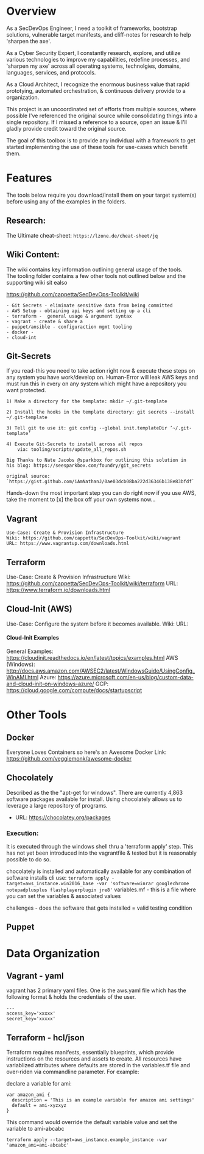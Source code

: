 # Overview

As a SecDevOps Engineer, I need a toolkit of frameworks, bootstrap 
solutions, vulnerable target manifests, and cliff-notes for research 
to help 'sharpen the axe'.

As a Cyber Security Expert, I constantly research, explore, and 
utilize various technologies to improve my capabilities, redefine
processes, and 'sharpen my axe' across all operating systems, 
technolgies, domains, languages, services, and protocols.
  
As a Cloud Architect, I recognize the enormous business value that rapid 
prototying, automated orchestration, & continuous delivery provide to a 
organization. 

This project is an uncoordinated set of efforts from multiple sources, 
where possible I've referenced the original source while consolidating 
things into a single repository.  If I missed a reference to a source, 
open an issue & I'll gladly provide credit toward the original source. 

The goal of this toolbox is to provide any individual with a framework
to get started implementing the use of these tools for use-cases which
benefit them.
 
# Features
The tools below require you download/install them on your target system(s)
before using any of the examples in the folders.  

## Research: 
The Ultimate cheat-sheet: `https://lzone.de/cheat-sheet/jq`

## Wiki Content:
 The wiki contains key information outlining general usage of the tools.  
 The tooling folder contains a few other tools not outlined below and 
 the supporting wiki sit ealso 
 
 https://github.com/cappetta/SecDevOps-Toolkit/wiki
 
    - Git Secrets - eliminate sensitive data from being committed
    - AWS Setup - obtaining api keys and setting up a cli
    - terraform -  general usage & argument syntax
    - vagrant - create & share a
    - puppet/ansible - configuraction mgmt tooling
    - docker -
    - cloud-int
    
## Git-Secrets
    
If you read-this you need to take action right now & execute these steps
on any system you have work/develop on.  Human-Error will leak AWS keys 
and must run this in every on any system which might have a repository 
you want protected.

    1) Make a directory for the template: mkdir ~/.git-template

    2) Install the hooks in the template directory: git secrets --install ~/.git-template

    3) Tell git to use it: git config --global init.templateDir ’~/.git-template’

    4) Execute Git-Secrets to install across all repos 
        via: tooling/scripts/update_all_repos.sh
        
    Big Thanks to Nate Jacobs @sparkbox for outlining this solution in 
    his blog: https://seesparkbox.com/foundry/git_secrets
    
    original source: `https://gist.github.com/iAmNathanJ/0ae03dcb08ba222d36346b138e83bfdf`

Hands-down the most important step you can do right now if you use
AWS, take the moment to [x] the box off your own systems now...

    
## Vagrant 
    Use-Case: Create & Provision Infrastructure
    Wiki: https://github.com/cappetta/SecDevOps-Toolkit/wiki/vagrant
    URL: https://www.vagrantup.com/downloads.html

## Terraform
Use-Case: Create & Provision Infrastructure
Wiki: https://github.com/cappetta/SecDevOps-Toolkit/wiki/terraform
URL: https://www.terraform.io/downloads.html

## Cloud-Init (AWS)
Use-Case: Configure the system before it becomes available.
Wiki: 
URL: 

#### Cloud-Init Examples
General Examples: https://cloudinit.readthedocs.io/en/latest/topics/examples.html
AWS (Windows): http://docs.aws.amazon.com/AWSEC2/latest/WindowsGuide/UsingConfig_WinAMI.html 
Azure: https://azure.microsoft.com/en-us/blog/custom-data-and-cloud-init-on-windows-azure/
GCP: https://cloud.google.com/compute/docs/startupscript
    
# Other Tools
## Docker
Everyone Loves Containers so here's an Awesome Docker Link: 
https://github.com/veggiemonk/awesome-docker


## Chocolately  
Described as the the "apt-get for windows".  There are currently 4,863 
software packages available for install.  Using chocolately allows us to
leverage a large repository of programs.  

* URL: https://chocolatey.org/packages



### Execution:
It is executed through the windows shell thru a 'terraform apply' step. 
This has not yet been introduced into the vagrantfile & tested but it is
reasonably possible to do so.
 

chocolately is installed and automatically available for any combination of software installs
cli use: ```terraform apply -target=aws_instance.win2016_base -var 'software=winrar googlechrome notepadplusplus flashplayerplugin jre8'```
variables.mf - this is a file where you can set the variables & associated values


challenges - does the software that gets installed = valid testing condition

## Puppet


# Data Organization

## Vagrant - yaml

vagrant has 2 primary yaml files.  One is the aws.yaml file which has the following format & holds the credentials of the user.
```
---
access_key='xxxxx'
secret_key='xxxxx'
```

## Terraform - hcl/json 
Terraform requires manifests, essentially blueprints, which provide instructions on the resources and assets to create.  All resources have variablized attributes where defaults are stored in the variables.tf file and over-riden via commandline parameter.  For example:

declare a variable for ami:
```
var amazon_ami {
  description = 'This is an example variable for amazon ami settings'
  default = ami-xyzxyz
}
```

This command would override the default variable value and set the variable to ami-abcabc
```
terraform apply --target=aws_instance.example_instance -var 'amazon_ami=ami-abcabc'
```
